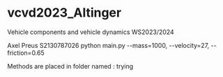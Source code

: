 # vcvd2023_Altinger
Vehicle components and vehicle dynamics WS2023/2024

Axel Preus
S2130787026
python main.py --mass=1000, --velocity=27, --friction=0.65

Methods are placed in folder named : trying